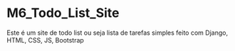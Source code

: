 # M6_Todo_List_Site
Este é um site de todo list ou seja lista de tarefas simples feito com Django, HTML, CSS, JS, Bootstrap
